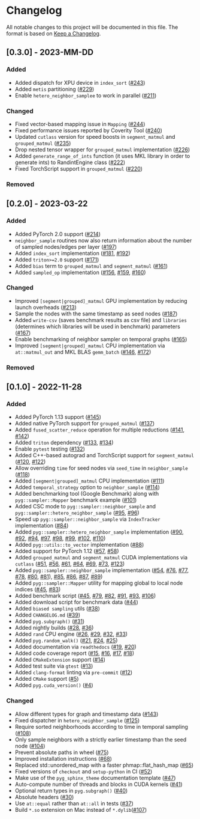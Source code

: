 # Changelog

All notable changes to this project will be documented in this file.
The format is based on [Keep a Changelog](http://keepachangelog.com/en/1.0.0/).

## [0.3.0] - 2023-MM-DD
### Added
- Added dispatch for XPU device in `index_sort` ([#243](https://github.com/pyg-team/pyg-lib/pull/243))
- Added `metis` partitioning ([#229](https://github.com/pyg-team/pyg-lib/pull/229))
- Enable `hetero_neighbor_samplee` to work in parallel ([#211](https://github.com/pyg-team/pyg-lib/pull/211))
### Changed
- Fixed vector-based mapping issue in `Mapping` ([#244](https://github.com/pyg-team/pyg-lib/pull/244))
- Fixed performance issues reported by Coverity Tool ([#240](https://github.com/pyg-team/pyg-lib/pull/240))
- Updated `cutlass` version for speed boosts in `segment_matmul` and `grouped_matmul` ([#235](https://github.com/pyg-team/pyg-lib/pull/235))
- Drop nested tensor wrapper for `grouped_matmul` implementation ([#226](https://github.com/pyg-team/pyg-lib/pull/226))
- Added `generate_range_of_ints` function (it uses MKL library in order to generate ints) to RandintEngine class ([#222](https://github.com/pyg-team/pyg-lib/pull/222))
- Fixed TorchScript support in `grouped_matmul` ([#220](https://github.com/pyg-team/pyg-lib/pull/220))
### Removed

## [0.2.0] - 2023-03-22
### Added
- Added PyTorch 2.0 support ([#214](https://github.com/pyg-team/pyg-lib/pull/214))
- `neighbor_sample` routines now also return information about the number of sampled nodes/edges per layer ([#197](https://github.com/pyg-team/pyg-lib/pull/197))
- Added `index_sort` implementation ([#181](https://github.com/pyg-team/pyg-lib/pull/181), [#192](https://github.com/pyg-team/pyg-lib/pull/192))
- Added `triton>=2.0` support ([#171](https://github.com/pyg-team/pyg-lib/pull/171))
- Added `bias` term to `grouped_matmul` and `segment_matmul` ([#161](https://github.com/pyg-team/pyg-lib/pull/161))
- Added `sampled_op` implementation ([#156](https://github.com/pyg-team/pyg-lib/pull/156), [#159](https://github.com/pyg-team/pyg-lib/pull/159), [#160](https://github.com/pyg-team/pyg-lib/pull/160))
### Changed
- Improved `[segment|grouped]_matmul` GPU implementation by reducing launch overheads ([#213](https://github.com/pyg-team/pyg-lib/pull/213))
- Sample the nodes with the same timestamp as seed nodes ([#187](https://github.com/pyg-team/pyg-lib/pull/187))
- Added `write-csv` (saves benchmark results as csv file) and `libraries` (determines which libraries will be used in benchmark) parameters ([#167](https://github.com/pyg-team/pyg-lib/pull/167))
- Enable benchmarking of neighbor sampler on temporal graphs ([#165](https://github.com/pyg-team/pyg-lib/pull/165))
- Improved `[segment|grouped]_matmul` CPU implementation via `at::matmul_out` and MKL BLAS `gemm_batch` ([#146](https://github.com/pyg-team/pyg-lib/pull/146), [#172](https://github.com/pyg-team/pyg-lib/pull/172))
### Removed

## [0.1.0] - 2022-11-28
### Added
- Added PyTorch 1.13 support ([#145](https://github.com/pyg-team/pyg-lib/pull/145))
- Added native PyTorch support for `grouped_matmul` ([#137](https://github.com/pyg-team/pyg-lib/pull/137))
- Added `fused_scatter_reduce` operation for multiple reductions ([#141](https://github.com/pyg-team/pyg-lib/pull/141), [#142](https://github.com/pyg-team/pyg-lib/pull/142))
- Added `triton` dependency ([#133](https://github.com/pyg-team/pyg-lib/pull/133), [#134](https://github.com/pyg-team/pyg-lib/pull/134))
- Enable `pytest` testing ([#132](https://github.com/pyg-team/pyg-lib/pull/132))
- Added C++-based autograd and TorchScript support for `segment_matmul` ([#120](https://github.com/pyg-team/pyg-lib/pull/120), [#122](https://github.com/pyg-team/pyg-lib/pull/122))
- Allow overriding `time` for seed nodes via `seed_time` in `neighbor_sample` ([#118](https://github.com/pyg-team/pyg-lib/pull/118))
- Added `[segment|grouped]_matmul` CPU implementation ([#111](https://github.com/pyg-team/pyg-lib/pull/111))
- Added `temporal_strategy` option to `neighbor_sample` ([#114](https://github.com/pyg-team/pyg-lib/pull/114))
- Added benchmarking tool (Google Benchmark) along with `pyg::sampler::Mapper` benchmark example ([#101](https://github.com/pyg-team/pyg-lib/pull/101))
- Added CSC mode to `pyg::sampler::neighbor_sample` and `pyg::sampler::hetero_neighbor_sample` ([#95](https://github.com/pyg-team/pyg-lib/pull/95), [#96](https://github.com/pyg-team/pyg-lib/pull/96))
- Speed up `pyg::sampler::neighbor_sample` via `IndexTracker` implementation ([#84](https://github.com/pyg-team/pyg-lib/pull/84))
- Added `pyg::sampler::hetero_neighbor_sample` implementation ([#90](https://github.com/pyg-team/pyg-lib/pull/90), [#92](https://github.com/pyg-team/pyg-lib/pull/92), [#94](https://github.com/pyg-team/pyg-lib/pull/94), [#97](https://github.com/pyg-team/pyg-lib/pull/97), [#98](https://github.com/pyg-team/pyg-lib/pull/98), [#99](https://github.com/pyg-team/pyg-lib/pull/99), [#102](https://github.com/pyg-team/pyg-lib/pull/102), [#110](https://github.com/pyg-team/pyg-lib/pull/110))
- Added `pyg::utils::to_vector` implementation ([#88](https://github.com/pyg-team/pyg-lib/pull/88))
- Added support for PyTorch 1.12 ([#57](https://github.com/pyg-team/pyg-lib/pull/57), [#58](https://github.com/pyg-team/pyg-lib/pull/58))
- Added `grouped_matmul` and `segment_matmul` CUDA implementations via `cutlass` ([#51](https://github.com/pyg-team/pyg-lib/pull/51), [#56](https://github.com/pyg-team/pyg-lib/pull/56), [#61](https://github.com/pyg-team/pyg-lib/pull/61), [#64](https://github.com/pyg-team/pyg-lib/pull/64), [#69](https://github.com/pyg-team/pyg-lib/pull/69), [#73](https://github.com/pyg-team/pyg-lib/pull/73), [#123](https://github.com/pyg-team/pyg-lib/pull/123))
- Added `pyg::sampler::neighbor_sample` implementation ([#54](https://github.com/pyg-team/pyg-lib/pull/54), [#76](https://github.com/pyg-team/pyg-lib/pull/76), [#77](https://github.com/pyg-team/pyg-lib/pull/77), [#78](https://github.com/pyg-team/pyg-lib/pull/78), [#80](https://github.com/pyg-team/pyg-lib/pull/80), [#81](https://github.com/pyg-team/pyg-lib/pull/81)), [#85](https://github.com/pyg-team/pyg-lib/pull/85), [#86](https://github.com/pyg-team/pyg-lib/pull/86), [#87](https://github.com/pyg-team/pyg-lib/pull/87), [#89](https://github.com/pyg-team/pyg-lib/pull/89))
- Added `pyg::sampler::Mapper` utility for mapping global to local node indices ([#45](https://github.com/pyg-team/pyg-lib/pull/45), [#83](https://github.com/pyg-team/pyg-lib/pull/83))
- Added benchmark script ([#45](https://github.com/pyg-team/pyg-lib/pull/45), [#79](https://github.com/pyg-team/pyg-lib/pull/79), [#82](https://github.com/pyg-team/pyg-lib/pull/82), [#91](https://github.com/pyg-team/pyg-lib/pull/91), [#93](https://github.com/pyg-team/pyg-lib/pull/93), [#106](https://github.com/pyg-team/pyg-lib/pull/106))
- Added download script for benchmark data ([#44](https://github.com/pyg-team/pyg-lib/pull/44))
- Added `biased sampling` utils ([#38](https://github.com/pyg-team/pyg-lib/pull/38))
- Added `CHANGELOG.md` ([#39](https://github.com/pyg-team/pyg-lib/pull/39))
- Added `pyg.subgraph()` ([#31](https://github.com/pyg-team/pyg-lib/pull/31))
- Added nightly builds ([#28](https://github.com/pyg-team/pyg-lib/pull/28), [#36](https://github.com/pyg-team/pyg-lib/pull/36))
- Added `rand` CPU engine ([#26](https://github.com/pyg-team/pyg-lib/pull/26), [#29](https://github.com/pyg-team/pyg-lib/pull/29), [#32](https://github.com/pyg-team/pyg-lib/pull/32), [#33](https://github.com/pyg-team/pyg-lib/pull/33))
- Added `pyg.random_walk()` ([#21](https://github.com/pyg-team/pyg-lib/pull/21), [#24](https://github.com/pyg-team/pyg-lib/pull/24), [#25](https://github.com/pyg-team/pyg-lib/pull/25))
- Added documentation via `readthedocs` ([#19](https://github.com/pyg-team/pyg-lib/pull/19), [#20](https://github.com/pyg-team/pyg-lib/pull/29))
- Added code coverage report ([#15](https://github.com/pyg-team/pyg-lib/pull/15), [#16](https://github.com/pyg-team/pyg-lib/pull/16), [#17](https://github.com/pyg-team/pyg-lib/pull/17), [#18](https://github.com/pyg-team/pyg-lib/pull/18))
- Added `CMakeExtension` support ([#14](https://github.com/pyg-team/pyg-lib/pull/14))
- Added test suite via `gtest` ([#13](https://github.com/pyg-team/pyg-lib/pull/13))
- Added `clang-format` linting via `pre-commit` ([#12](https://github.com/pyg-team/pyg-lib/pull/12))
- Added `CMake` support ([#5](https://github.com/pyg-team/pyg-lib/pull/5))
- Added `pyg.cuda_version()` ([#4](https://github.com/pyg-team/pyg-lib/pull/4))
### Changed
- Allow different types for graph and timestamp data ([#143](https://github.com/pyg-team/pyg-lib/pull/143))
- Fixed dispatcher in `hetero_neighbor_sample` ([#125](https://github.com/pyg-team/pyg-lib/pull/125))
- Require sorted neighborhoods according to time in temporal sampling ([#108](https://github.com/pyg-team/pyg-lib/pull/108))
- Only sample neighbors with a strictly earlier timestamp than the seed node ([#104](https://github.com/pyg-team/pyg-lib/pull/104))
- Prevent absolute paths in wheel ([#75](https://github.com/pyg-team/pyg-lib/pull/75))
- Improved installation instructions ([#68](https://github.com/pyg-team/pyg-lib/pull/68))
- Replaced std::unordered_map with a faster phmap::flat_hash_map ([#65](https://github.com/pyg-team/pyg-lib/pull/65))
- Fixed versions of `checkout` and `setup-python` in CI ([#52](https://github.com/pyg-team/pytorch_geometric/pull/52))
- Make use of the `pyg_sphinx_theme` documentation template ([#47](https://github.com/pyg-team/pyg-lib/pull/47))
- Auto-compute number of threads and blocks in CUDA kernels ([#41](https://github.com/pyg-team/pyg-lib/pull/41))
- Optional return types in `pyg.subgraph()` ([#40](https://github.com/pyg-team/pyg-lib/pull/40))
- Absolute headers ([#30](https://github.com/pyg-team/pyg-lib/pull/30))
- Use `at::equal` rather than `at::all` in tests ([#37](https://github.com/pyg-team/pyg-lib/pull/37))
- Build `*.so` extension on Mac instead of `*.dylib`([#107](https://github.com/pyg-team/pyg-lib/pull/107))
